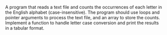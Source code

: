 A  program  that  reads  a text  file  and  counts  the  occurrences  of  each  letter  in  the  English alphabet (case-insensitive).
The program should use loops and pointer arguments to process the text file, and an array to store the counts.
Implement a function to handle letter case conversion and print the results in a tabular format.

